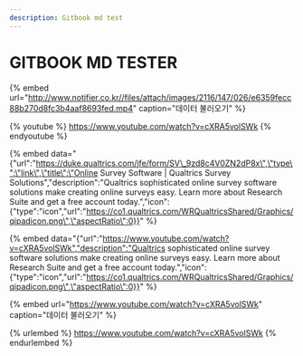 ```yaml
---
description: Gitbook md test
---
```


# GITBOOK MD TESTER

{% embed url="http://www.notifier.co.kr//files/attach/images/2116/147/026/e6359fecc88b270d8fc3b4aaf8693fed.mp4" caption="데이터 불러오기" %}


{% youtube %}
https://www.youtube.com/watch?v=cXRA5volSWk
{% endyoutube %}

{% embed data="{"url":"https://duke.qualtrics.com/jfe/form/SV\_9zd8c4V0ZN2dP8x\",\"type\":\"link\",\"title\":\"Online Survey Software | Qualtrics Survey Solutions","description":"Qualtrics sophisticated online survey software solutions make creating online surveys easy. Learn more about Research Suite and get a free account today.","icon":{"type":"icon","url":"https://co1.qualtrics.com/WRQualtricsShared/Graphics/qipadicon.png\",\"aspectRatio\":0}}" %}


{% embed data="{"url":"https://www.youtube.com/watch?v=cXRA5volSWk","description":"Qualtrics sophisticated online survey software solutions make creating online surveys easy. Learn more about Research Suite and get a free account today.","icon":{"type":"icon","url":"https://co1.qualtrics.com/WRQualtricsShared/Graphics/qipadicon.png\",\"aspectRatio\":0}}" %}

{% embed url="https://www.youtube.com/watch?v=cXRA5volSWk" caption="데이터 불러오기" %}

{% urlembed  %}
https://www.youtube.com/watch?v=cXRA5volSWk
{% endurlembed %}
